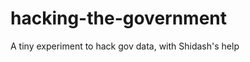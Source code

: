 hacking-the-government
======================

A tiny experiment to hack gov data, with Shidash's help
